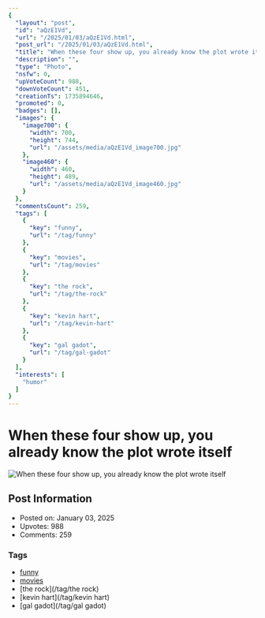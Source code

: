 ```yaml
---
{
  "layout": "post",
  "id": "aQzE1Vd",
  "url": "/2025/01/03/aQzE1Vd.html",
  "post_url": "/2025/01/03/aQzE1Vd.html",
  "title": "When these four show up, you already know the plot wrote itself",
  "description": "",
  "type": "Photo",
  "nsfw": 0,
  "upVoteCount": 988,
  "downVoteCount": 451,
  "creationTs": 1735894646,
  "promoted": 0,
  "badges": [],
  "images": {
    "image700": {
      "width": 700,
      "height": 744,
      "url": "/assets/media/aQzE1Vd_image700.jpg"
    },
    "image460": {
      "width": 460,
      "height": 489,
      "url": "/assets/media/aQzE1Vd_image460.jpg"
    }
  },
  "commentsCount": 259,
  "tags": [
    {
      "key": "funny",
      "url": "/tag/funny"
    },
    {
      "key": "movies",
      "url": "/tag/movies"
    },
    {
      "key": "the rock",
      "url": "/tag/the-rock"
    },
    {
      "key": "kevin hart",
      "url": "/tag/kevin-hart"
    },
    {
      "key": "gal gadot",
      "url": "/tag/gal-gadot"
    }
  ],
  "interests": [
    "humor"
  ]
}
---
```


# When these four show up, you already know the plot wrote itself

![When these four show up, you already know the plot wrote itself](/assets/media/aQzE1Vd_image700.jpg)

## Post Information

- Posted on: January 03, 2025
- Upvotes: 988
- Comments: 259

### Tags

- [funny](/tag/funny)
- [movies](/tag/movies)
- [the rock](/tag/the rock)
- [kevin hart](/tag/kevin hart)
- [gal gadot](/tag/gal gadot)

